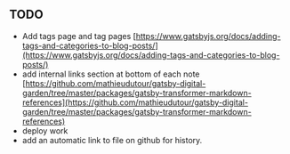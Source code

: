 ## TODO

- Add tags page and tag pages [https://www.gatsbyjs.org/docs/adding-tags-and-categories-to-blog-posts/](https://www.gatsbyjs.org/docs/adding-tags-and-categories-to-blog-posts/)
- add internal links section at bottom of each note [https://github.com/mathieudutour/gatsby-digital-garden/tree/master/packages/gatsby-transformer-markdown-references](https://github.com/mathieudutour/gatsby-digital-garden/tree/master/packages/gatsby-transformer-markdown-references)
- deploy work
- add an automatic link to file on github for history.

